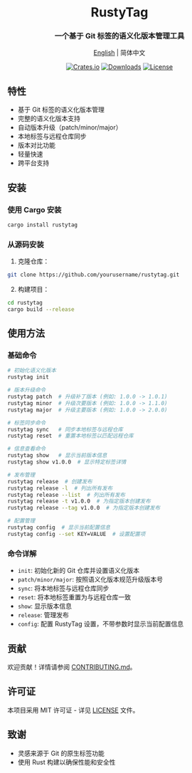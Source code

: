 <div align="center">

# RustyTag

### 一个基于 Git 标签的语义化版本管理工具

[English](README_EN.md) | 简体中文

[![Crates.io](https://img.shields.io/crates/v/rustytag.svg)](https://crates.io/crates/rustytag)
[![Downloads](https://img.shields.io/crates/d/rustytag.svg)](https://crates.io/crates/rustytag)
[![License](https://img.shields.io/crates/l/rustytag.svg)](LICENSE)

</div>

## 特性

- 基于 Git 标签的语义化版本管理
- 完整的语义化版本支持
- 自动版本升级（patch/minor/major）
- 本地标签与远程仓库同步
- 版本对比功能
- 轻量快速
- 跨平台支持

## 安装

### 使用 Cargo 安装

```sh
cargo install rustytag
```

### 从源码安装

1. 克隆仓库：

```sh
git clone https://github.com/yourusername/rustytag.git
```

2. 构建项目：

```sh
cd rustytag
cargo build --release
```

## 使用方法

### 基础命令

```sh
# 初始化语义化版本
rustytag init

# 版本升级命令
rustytag patch  # 升级补丁版本 (例如: 1.0.0 -> 1.0.1)
rustytag minor  # 升级次要版本 (例如: 1.0.0 -> 1.1.0)
rustytag major  # 升级主要版本 (例如: 1.0.0 -> 2.0.0)

# 标签同步命令
rustytag sync   # 同步本地标签与远程仓库
rustytag reset  # 重置本地标签以匹配远程仓库

# 信息查看命令
rustytag show   # 显示当前版本信息
rustytag show v1.0.0  # 显示特定标签详情

# 发布管理
rustytag release  # 创建发布
rustytag release -l  # 列出所有发布
rustytag release --list  # 列出所有发布
rustytag release -t v1.0.0  # 为指定版本创建发布
rustytag release --tag v1.0.0  # 为指定版本创建发布

# 配置管理
rustytag config  # 显示当前配置信息
rustytag config --set KEY=VALUE  # 设置配置项
```

### 命令详解

- `init`: 初始化新的 Git 仓库并设置语义化版本
- `patch/minor/major`: 按照语义化版本规范升级版本号
- `sync`: 将本地标签与远程仓库同步
- `reset`: 将本地标签重置为与远程仓库一致
- `show`: 显示版本信息
- `release`: 管理发布
- `config`: 配置 RustyTag 设置，不带参数时显示当前配置信息

## 贡献

欢迎贡献！详情请参阅 [CONTRIBUTING.md](CONTRIBUTING.md)。

## 许可证

本项目采用 MIT 许可证 - 详见 [LICENSE](LICENSE) 文件。

## 致谢

- 灵感来源于 Git 的原生标签功能
- 使用 Rust 构建以确保性能和安全性
